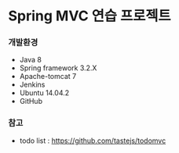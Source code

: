 # Spring MVC 연습 프로젝트

### 개발환경
* Java 8
* Spring framework 3.2.X
* Apache-tomcat 7
* Jenkins
* Ubuntu 14.04.2
* GitHub

### 참고
* todo list : https://github.com/tastejs/todomvc
